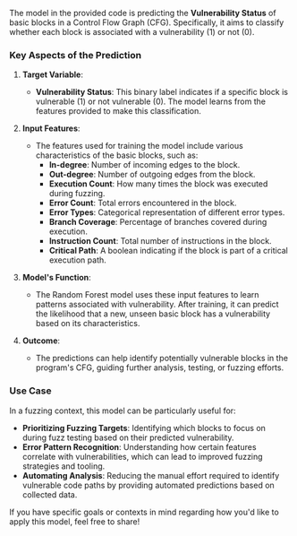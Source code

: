 The model in the provided code is predicting the **Vulnerability Status** of basic blocks in a Control Flow Graph (CFG). Specifically, it aims to classify whether each block is associated with a vulnerability (1) or not (0).

### Key Aspects of the Prediction

1. **Target Variable**:
    - **Vulnerability Status**: This binary label indicates if a specific block is vulnerable (1) or not vulnerable (0). The model learns from the features provided to make this classification.

2. **Input Features**:
    - The features used for training the model include various characteristics of the basic blocks, such as:
        - **In-degree**: Number of incoming edges to the block.
        - **Out-degree**: Number of outgoing edges from the block.
        - **Execution Count**: How many times the block was executed during fuzzing.
        - **Error Count**: Total errors encountered in the block.
        - **Error Types**: Categorical representation of different error types.
        - **Branch Coverage**: Percentage of branches covered during execution.
        - **Instruction Count**: Total number of instructions in the block.
        - **Critical Path**: A boolean indicating if the block is part of a critical execution path.

3. **Model's Function**:
    - The Random Forest model uses these input features to learn patterns associated with vulnerability. After training, it can predict the likelihood that a new, unseen basic block has a vulnerability based on its characteristics.

4. **Outcome**:
    - The predictions can help identify potentially vulnerable blocks in the program's CFG, guiding further analysis, testing, or fuzzing efforts.

### Use Case

In a fuzzing context, this model can be particularly useful for:
- **Prioritizing Fuzzing Targets**: Identifying which blocks to focus on during fuzz testing based on their predicted vulnerability.
- **Error Pattern Recognition**: Understanding how certain features correlate with vulnerabilities, which can lead to improved fuzzing strategies and tooling.
- **Automating Analysis**: Reducing the manual effort required to identify vulnerable code paths by providing automated predictions based on collected data.

If you have specific goals or contexts in mind regarding how you'd like to apply this model, feel free to share!
